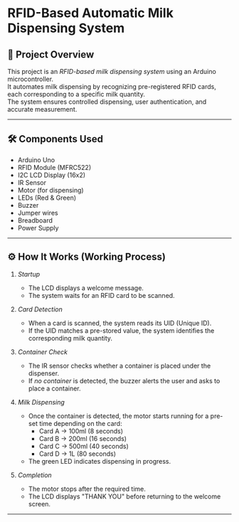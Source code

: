 # RFID-Based Automatic Milk Dispensing System

## 📌 Project Overview
This project is an *RFID-based milk dispensing system* using an Arduino microcontroller.  
It automates milk dispensing by recognizing pre-registered RFID cards, each corresponding to a specific milk quantity.  
The system ensures controlled dispensing, user authentication, and accurate measurement.

---

## 🛠 Components Used
- Arduino Uno
- RFID Module (MFRC522)
- I2C LCD Display (16x2)
- IR Sensor
- Motor (for dispensing)
- LEDs (Red & Green)
- Buzzer
- Jumper wires
- Breadboard
- Power Supply

---

## ⚙ How It Works (Working Process)
1. *Startup*  
   - The LCD displays a welcome message.  
   - The system waits for an RFID card to be scanned.

2. *Card Detection*  
   - When a card is scanned, the system reads its UID (Unique ID).  
   - If the UID matches a pre-stored value, the system identifies the corresponding milk quantity.

3. *Container Check*  
   - The IR sensor checks whether a container is placed under the dispenser.  
   - If *no container* is detected, the buzzer alerts the user and asks to place a container.  

4. *Milk Dispensing*  
   - Once the container is detected, the motor starts running for a pre-set time depending on the card:
     - Card A → 100ml (8 seconds)
     - Card B → 200ml (16 seconds)
     - Card C → 500ml (40 seconds)
     - Card D → 1L (80 seconds)
   - The green LED indicates dispensing in progress.

5. *Completion*  
   - The motor stops after the required time.  
   - The LCD displays "THANK YOU" before returning to the welcome screen.

---
